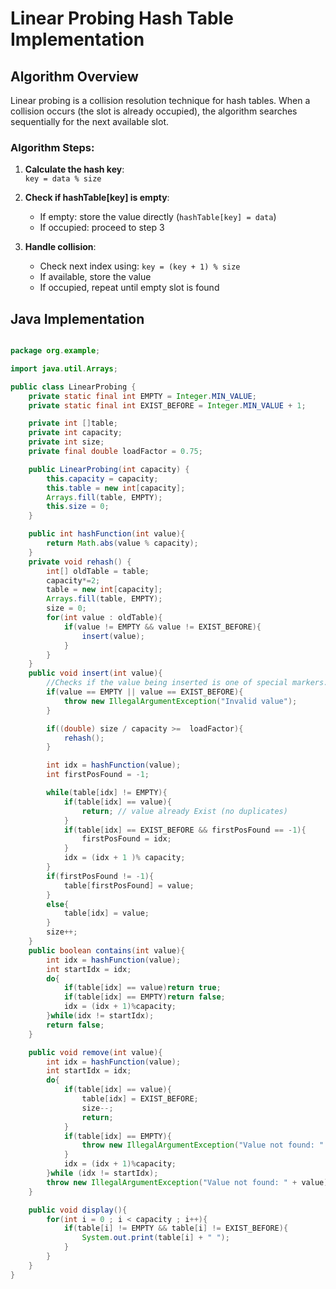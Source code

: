 # Linear Probing Hash Table Implementation

## Algorithm Overview

Linear probing is a collision resolution technique for hash tables. When a collision occurs (the slot is already occupied), the algorithm searches sequentially for the next available slot.

### Algorithm Steps:

1. **Calculate the hash key**:  
   `key = data % size`

2. **Check if hashTable[key] is empty**:
   - If empty: store the value directly (`hashTable[key] = data`)
   - If occupied: proceed to step 3

3. **Handle collision**:
   - Check next index using: `key = (key + 1) % size`
   - If available, store the value
   - If occupied, repeat until empty slot is found

## Java Implementation

```java

package org.example;

import java.util.Arrays;

public class LinearProbing {
    private static final int EMPTY = Integer.MIN_VALUE;
    private static final int EXIST_BEFORE = Integer.MIN_VALUE + 1;

    private int []table;
    private int capacity;
    private int size;
    private final double loadFactor = 0.75;

    public LinearProbing(int capacity) {
        this.capacity = capacity;
        this.table = new int[capacity];
        Arrays.fill(table, EMPTY);
        this.size = 0;
    }

    public int hashFunction(int value){
        return Math.abs(value % capacity);
    }
    private void rehash() {
        int[] oldTable = table;
        capacity*=2;
        table = new int[capacity];
        Arrays.fill(table, EMPTY);
        size = 0;
        for(int value : oldTable){
            if(value != EMPTY && value != EXIST_BEFORE){
                insert(value);
            }
        }
    }
    public void insert(int value){
        //Checks if the value being inserted is one of special markers.
        if(value == EMPTY || value == EXIST_BEFORE){
            throw new IllegalArgumentException("Invalid value");
        }

        if((double) size / capacity >=  loadFactor){
            rehash();
        }

        int idx = hashFunction(value);
        int firstPosFound = -1;

        while(table[idx] != EMPTY){
            if(table[idx] == value){
                return; // value already Exist (no duplicates)
            }
            if(table[idx] == EXIST_BEFORE && firstPosFound == -1){
                firstPosFound = idx;
            }
            idx = (idx + 1 )% capacity;
        }
        if(firstPosFound != -1){
            table[firstPosFound] = value;
        }
        else{
            table[idx] = value;
        }
        size++;
    }
    public boolean contains(int value){
        int idx = hashFunction(value);
        int startIdx = idx;
        do{
            if(table[idx] == value)return true;
            if(table[idx] == EMPTY)return false;
            idx = (idx + 1)%capacity;
        }while(idx != startIdx);
        return false;
    }

    public void remove(int value){
        int idx = hashFunction(value);
        int startIdx = idx;
        do{
            if(table[idx] == value){
                table[idx] = EXIST_BEFORE;
                size--;
                return;
            }
            if(table[idx] == EMPTY){
                throw new IllegalArgumentException("Value not found: " + value);
            }
            idx = (idx + 1)%capacity;
        }while (idx != startIdx);
        throw new IllegalArgumentException("Value not found: " + value);
    }

    public void display(){
        for(int i = 0 ; i < capacity ; i++){
            if(table[i] != EMPTY && table[i] != EXIST_BEFORE){
                System.out.print(table[i] + " ");
            }
        }
    }
}

```



